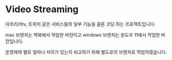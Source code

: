 # Video Streaming

아프리카tv, 트위치 같은 서비스들의 일부 기능을 클론 코딩 하는 프로젝트입니다.

mac 브렌치는 맥북에서 작업한 버전이고
windows 브렌치는 윈도우 11에서 작업한 버전입니다.

운영체제 별로 얼마나 차이가 있는지 비교하기 위해 별도로의 브렌치로 작업하였습니다.
